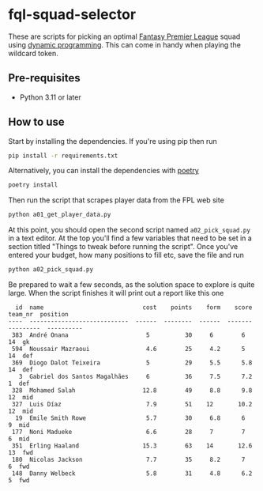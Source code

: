 # fql-squad-selector

These are scripts for picking an optimal [Fantasy Premier League](https://fantasy.premierleague.com/) squad using [dynamic programming](https://en.wikipedia.org/wiki/Dynamic_programming). This can come in handy when playing the wildcard token.

## Pre-requisites

 - Python 3.11 or later

## How to use

Start by installing the dependencies. If you're using pip then run
```bash
pip install -r requirements.txt
```

Alternatively, you can install the dependencies with [poetry](https://python-poetry.org/) 
```bash
poetry install
```

Then run the script that scrapes player data from the FPL web site

```bash
python a01_get_player_data.py   
```

At this point, you should open the second script named `a02_pick_squad.py` in a text editor. At the top you'll find a few variables that need to be set in a section titled "Things to tweak before running the script". Once you've entered your budget, how many positions to fill etc, save the file and run

```bash
python a02_pick_squad.py
```

Be prepared to wait a few seconds, as the solution space to explore is quite large. When the script finishes it will print out a report like this one

```
  id  name                            cost    points    form    score    team_nr  position
----  ----------------------------  ------  --------  ------  -------  ---------  ----------
 383  André Onana                      5          30     6        6           14  gk
 594  Noussair Mazraoui                4.6        25     4.2      5           14  def
 369  Diogo Dalot Teixeira             5          29     5.5      5.8         14  def
   3  Gabriel dos Santos Magalhães     6          36     7.5      7.2          1  def
 328  Mohamed Salah                   12.8        49     8.8      9.8         12  mid
 327  Luis Díaz                        7.9        51    12       10.2         12  mid
  19  Emile Smith Rowe                 5.7        30     6.8      6            9  mid
 177  Noni Madueke                     6.6        28     7        7            6  mid
 351  Erling Haaland                  15.3        63    14       12.6         13  fwd
 180  Nicolas Jackson                  7.7        35     8.2      7            6  fwd
 148  Danny Welbeck                    5.8        31     4.8      6.2          5  fwd
```
